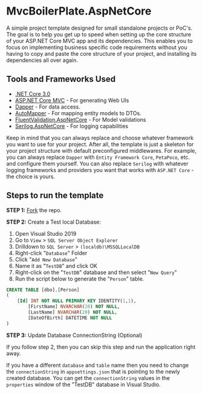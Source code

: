 # MvcBoilerPlate.AspNetCore

A simple project template designed for small standalone projects or PoC's. The goal is to help you get up to speed when setting up the core structure of your ASP.NET Core MVC app and its dependencies. This enables you to focus on implementing business specific code requirements without you having to copy and paste the core structure of your project, and installing its dependencies all over again. 

## Tools and Frameworks Used

* [.NET Core 3.0](https://dotnet.microsoft.com/download/dotnet-core)
* [ASP.NET Core MVC](https://docs.microsoft.com/en-us/aspnet/core/?view=aspnetcore-3.0) - For generating Web UIs
* [Dapper](https://dapper-tutorial.net/dapper) - For data access.
* [AutoMapper](https://github.com/AutoMapper/AutoMapper) - For mapping entity models to DTOs.
* [FluentValidation.AspNetCore](https://fluentvalidation.net/aspnet) - For Model validations
* [Serilog.AspNetCore](https://github.com/serilog/serilog-aspnetcore) - For logging capabilities

Keep in mind that you can always replace and choose whatever framework you want to use for your project. After all, the template is just a skeleton for your project structure with default preconfigured middlewares. For example, you can always replace `Dapper` with `Entity Framework Core`, `PetaPoco`, etc. and configure them yourself. You can also replace `Serilog` with whatever logging frameworks and providers you want that works with `ASP.NET Core` - the choice is yours.


## Steps to run the template

**STEP 1:** [Fork](https://help.github.com/en/github/getting-started-with-github/fork-a-repo##targetText=When%20you%20fork%20a%20project,octocat%2FSpoon%2DKnife%20repository.) the repo.

**STEP 2:** Create a Test local Database:

1. Open Visual Studio 2019
2. Go to `View` > `SQL Server Object Explorer`
3. Drilldown to `SQL Server` > `(localdb)\MSSQLLocalDB`
4. Right-click "`Database`" Folder
5. Click "`Add New Database`"
6. Name it as "`TestDB`" and click OK
7. Right-click on the "`TestDB`" database and then select "`New Query`"
8. Run the script below to generate the "`Person`" table.

```sql
CREATE TABLE [dbo].[Person]
(
	[Id] INT NOT NULL PRIMARY KEY IDENTITY(1,1), 
    	[FirstName] NVARCHAR(20) NOT NULL, 
    	[LastName] NVARCHAR(20) NOT NULL, 
    	[DateOfBirth] DATETIME NOT NULL
)
```

**STEP 3:** Update Database ConnectionString (Optional)

If you follow step 2, then you can skip this step and run the application right away.

If you have a different `database` and `table` name then you need to change the `connectionString` in `appsettings.json` that is pointing to the newly created database. You can get the `connectionString` values in the `properties` window of the "TestDB" database in Visual Studio.

